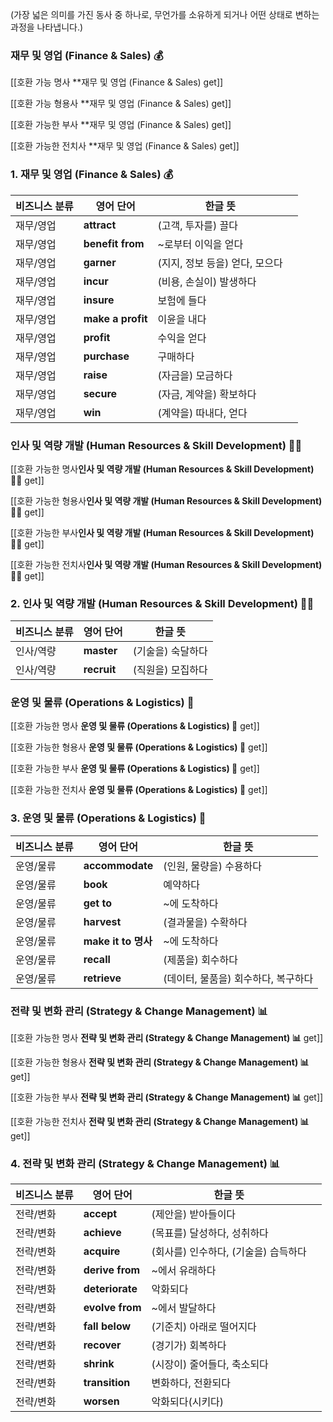 (가장 넓은 의미를 가진 동사 중 하나로, 무언가를 소유하게 되거나 어떤 상태로 변하는 과정을 나타냅니다.)

### **재무 및 영업 (Finance & Sales) 💰**

[[호환 가능 명사 **재무 및 영업 (Finance & Sales) get]]

[[호환 가능 형용사 **재무 및 영업 (Finance & Sales) get]]

[[호환 가능한 부사 **재무 및 영업 (Finance & Sales) get]]

[[호환 가능한 전치사 **재무 및 영업 (Finance & Sales) get]]
### **1. 재무 및 영업 (Finance & Sales) 💰**

| 비즈니스 분류 | 영어 단어             | 한글 뜻                |     |
| ------- | ----------------- | ------------------- | --- |
| 재무/영업   | **attract**       | (고객, 투자를) 끌다        |     |
| 재무/영업   | **benefit from**  | ~로부터 이익을 얻다         |     |
| 재무/영업   | **garner**        | (지지, 정보 등을) 얻다, 모으다 |     |
| 재무/영업   | **incur**         | (비용, 손실이) 발생하다      |     |
| 재무/영업   | **insure**        | 보험에 들다              |     |
| 재무/영업   | **make a profit** | 이윤을 내다              |     |
| 재무/영업   | **profit**        | 수익을 얻다              |     |
| 재무/영업   | **purchase**      | 구매하다                |     |
| 재무/영업   | **raise**         | (자금을) 모금하다          |     |
| 재무/영업   | **secure**        | (자금, 계약을) 확보하다      |     |
| 재무/영업   | **win**           | (계약을) 따내다, 얻다       |     |

### **인사 및 역량 개발 (Human Resources & Skill Development) 🧑‍🏫**

[[호환 가능한 명사**인사 및 역량 개발 (Human Resources & Skill Development) 🧑‍🏫** get]]

[[호환 가능한 형용사**인사 및 역량 개발 (Human Resources & Skill Development) 🧑‍🏫** get]]

[[호환 가능한 부사**인사 및 역량 개발 (Human Resources & Skill Development) 🧑‍🏫** get]]

[[호환 가능한 전치사**인사 및 역량 개발 (Human Resources & Skill Development) 🧑‍🏫** get]]
### **2. 인사 및 역량 개발 (Human Resources & Skill Development) 🧑‍🏫**

| 비즈니스 분류 | 영어 단어       | 한글 뜻       |
| ------- | ----------- | ---------- |
| 인사/역량   | **master**  | (기술을) 숙달하다 |
| 인사/역량   | **recruit** | (직원을) 모집하다 |

### **운영 및 물류 (Operations & Logistics) 🚚**

[[호환 가능한 명사 **운영 및 물류 (Operations & Logistics) 🚚** get]]

[[호환 가능한 형용사 **운영 및 물류 (Operations & Logistics) 🚚** get]]

[[호환 가능한 부사 **운영 및 물류 (Operations & Logistics) 🚚** get]]

[[호환 가능한 전치사 **운영 및 물류 (Operations & Logistics) 🚚** get]]
### **3. 운영 및 물류 (Operations & Logistics) 🚚**

| 비즈니스 분류 | 영어 단어             | 한글 뜻                  |
| ------- | ----------------- | --------------------- |
| 운영/물류   | **accommodate**   | (인원, 물량을) 수용하다        |
| 운영/물류   | **book**          | 예약하다                  |
| 운영/물류   | **get to**        | ~에 도착하다               |
| 운영/물류   | **harvest**       | (결과물을) 수확하다           |
| 운영/물류   | **make it to 명사** | ~에 도착하다               |
| 운영/물류   | **recall**        | (제품을) 회수하다            |
| 운영/물류   | **retrieve**      | (데이터, 물품을) 회수하다, 복구하다 |

### **전략 및 변화 관리 (Strategy & Change Management) 📊**

[[호환 가능한 명사 **전략 및 변화 관리 (Strategy & Change Management) 📊** get]]

[[호환 가능한 형용사 **전략 및 변화 관리 (Strategy & Change Management) 📊** get]]

[[호환 가능한 부사 **전략 및 변화 관리 (Strategy & Change Management) 📊** get]]

[[호환 가능한 전치사 **전략 및 변화 관리 (Strategy & Change Management) 📊** get]]
### **4. 전략 및 변화 관리 (Strategy & Change Management) 📊**

| 비즈니스 분류 | 영어 단어           | 한글 뜻                   |     |
| ------- | --------------- | ---------------------- | --- |
| 전략/변화   | **accept**      | (제안을) 받아들이다            |     |
| 전략/변화   | **achieve**     | (목표를) 달성하다, 성취하다       |     |
| 전략/변화   | **acquire**     | (회사를) 인수하다, (기술을) 습득하다 |     |
| 전략/변화   | **derive from** | ~에서 유래하다               |     |
| 전략/변화   | **deteriorate** | 악화되다                   |     |
| 전략/변화   | **evolve from** | ~에서 발달하다               |     |
| 전략/변화   | **fall below**  | (기준치) 아래로 떨어지다         |     |
| 전략/변화   | **recover**     | (경기가) 회복하다             |     |
| 전략/변화   | **shrink**      | (시장이) 줄어들다, 축소되다       |     |
| 전략/변화   | **transition**  | 변화하다, 전환되다             |     |
| 전략/변화   | **worsen**      | 악화되다(시키다)              |     |